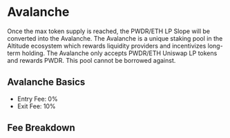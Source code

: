 # Avalanche 

Once the max token supply is reached, the PWDR/ETH LP Slope will be converted into the Avalanche. The Avalanche is a unique staking pool in the Altitude ecosystem which rewards liquidity providers and incentivizes long-term holding. The Avalanche only accepts PWDR/ETH Uniswap LP tokens and rewards PWDR. This pool cannot be borrowed against.

## Avalanche Basics
- Entry Fee: 0%
- Exit Fee: 10%

## Fee Breakdown

